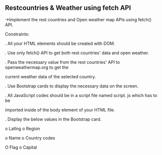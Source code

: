 Restcountries & Weather using fetch API
-----------------------------------------
->Implement the rest countries and Open weather map APIs using fetch() API.

Constraints:

. All your HTML elements should be created with DOM.

. Use only fetch() API to get both rest countries' data and open weather.

. Pass the necessary value from the rest countries' API to openweathermap.org to get the

 current weather data of the selected country.
 
. Use Bootstrap cards to display the necessary data on the screen.

. All JavaScript codes should be in a script file named script. js which has to be

  imported inside of the body element of your HTML file.
  
. Display the below values in the Bootstrap card.

o Latlng              o Region

o Name                o Country codes

O Flag                o Capital

